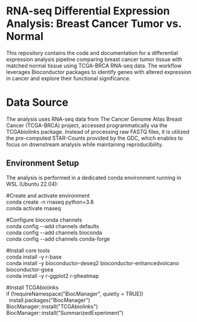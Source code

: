 # RNA-seq Differential Expression Analysis: Breast Cancer Tumor vs. Normal

This repository contains the code and documentation for a differential expression analysis pipeline comparing breast cancer tumor tissue with matched normal tissue using TCGA-BRCA RNA-seq data. The workflow leverages Bioconductor packages to identify genes with altered expression in cancer and explore their functional significance.

# Data Source
The analysis uses RNA-seq data from The Cancer Genome Atlas Breast Cancer (TCGA-BRCA) project, accessed programmatically via the TCGAbiolinks package. Instead of processing raw FASTQ files, it is utilized the pre-computed STAR-Counts provided by the GDC, which enables to focus on downstream analysis while maintaining reproducibility.

## Environment Setup
The analysis is performed in a dedicated conda environment running in WSL (Ubuntu 22.04):

#Create and activate environment  
conda create -n rnaseq python=3.8  
conda activate rnaseq

#Configure bioconda channels  
conda config --add channels defaults  
conda config --add channels bioconda  
conda config --add channels conda-forge  

#Install core tools  
conda install -y r-base  
conda install -y bioconductor-deseq2 bioconductor-enhancedvolcano bioconductor-gsea  
conda install -y r-ggplot2 r-pheatmap  

#Install TCGAbiolinks  
if (!requireNamespace("BiocManager", quietly = TRUE))  
&nbsp; install.packages("BiocManager")  
BiocManager::install("TCGAbiolinks")  
BiocManager::install("SummarizedExperiment")  
